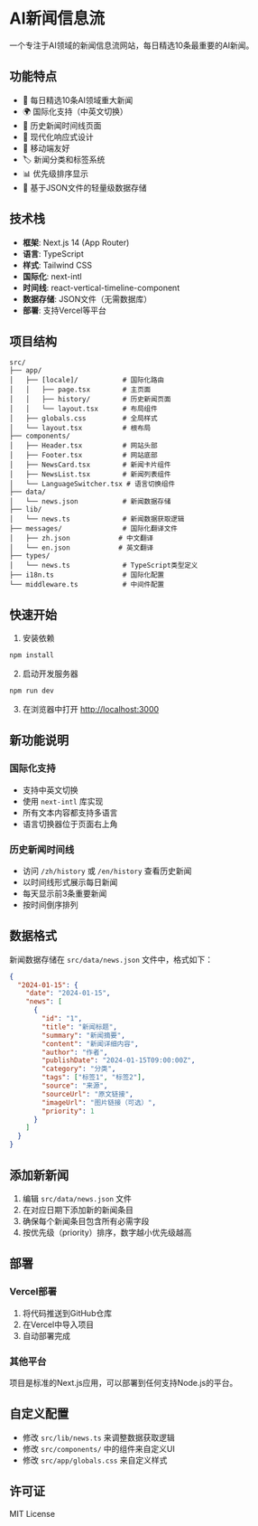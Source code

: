 # AI新闻信息流

一个专注于AI领域的新闻信息流网站，每日精选10条最重要的AI新闻。

## 功能特点

- 📰 每日精选10条AI领域重大新闻
- 🌍 国际化支持（中英文切换）
- 📅 历史新闻时间线页面
- 🎨 现代化响应式设计
- 📱 移动端友好
- 🏷️ 新闻分类和标签系统
- 📊 优先级排序显示
- 💾 基于JSON文件的轻量级数据存储

## 技术栈

- **框架**: Next.js 14 (App Router)
- **语言**: TypeScript
- **样式**: Tailwind CSS
- **国际化**: next-intl
- **时间线**: react-vertical-timeline-component
- **数据存储**: JSON文件（无需数据库）
- **部署**: 支持Vercel等平台

## 项目结构

```
src/
├── app/
│   ├── [locale]/           # 国际化路由
│   │   ├── page.tsx        # 主页面
│   │   ├── history/        # 历史新闻页面
│   │   └── layout.tsx      # 布局组件
│   ├── globals.css         # 全局样式
│   └── layout.tsx          # 根布局
├── components/
│   ├── Header.tsx          # 网站头部
│   ├── Footer.tsx          # 网站底部
│   ├── NewsCard.tsx        # 新闻卡片组件
│   ├── NewsList.tsx        # 新闻列表组件
│   └── LanguageSwitcher.tsx # 语言切换组件
├── data/
│   └── news.json           # 新闻数据存储
├── lib/
│   └── news.ts             # 新闻数据获取逻辑
├── messages/               # 国际化翻译文件
│   ├── zh.json            # 中文翻译
│   └── en.json            # 英文翻译
├── types/
│   └── news.ts             # TypeScript类型定义
├── i18n.ts                 # 国际化配置
└── middleware.ts           # 中间件配置
```

## 快速开始

1. 安装依赖
```bash
npm install
```

2. 启动开发服务器
```bash
npm run dev
```

3. 在浏览器中打开 [http://localhost:3000](http://localhost:3000)

## 新功能说明

### 国际化支持
- 支持中英文切换
- 使用 `next-intl` 库实现
- 所有文本内容都支持多语言
- 语言切换器位于页面右上角

### 历史新闻时间线
- 访问 `/zh/history` 或 `/en/history` 查看历史新闻
- 以时间线形式展示每日新闻
- 每天显示前3条重要新闻
- 按时间倒序排列

## 数据格式

新闻数据存储在 `src/data/news.json` 文件中，格式如下：

```json
{
  "2024-01-15": {
    "date": "2024-01-15",
    "news": [
      {
        "id": "1",
        "title": "新闻标题",
        "summary": "新闻摘要",
        "content": "新闻详细内容",
        "author": "作者",
        "publishDate": "2024-01-15T09:00:00Z",
        "category": "分类",
        "tags": ["标签1", "标签2"],
        "source": "来源",
        "sourceUrl": "原文链接",
        "imageUrl": "图片链接（可选）",
        "priority": 1
      }
    ]
  }
}
```

## 添加新新闻

1. 编辑 `src/data/news.json` 文件
2. 在对应日期下添加新的新闻条目
3. 确保每个新闻条目包含所有必需字段
4. 按优先级（priority）排序，数字越小优先级越高

## 部署

### Vercel部署

1. 将代码推送到GitHub仓库
2. 在Vercel中导入项目
3. 自动部署完成

### 其他平台

项目是标准的Next.js应用，可以部署到任何支持Node.js的平台。

## 自定义配置

- 修改 `src/lib/news.ts` 来调整数据获取逻辑
- 修改 `src/components/` 中的组件来自定义UI
- 修改 `src/app/globals.css` 来自定义样式

## 许可证

MIT License